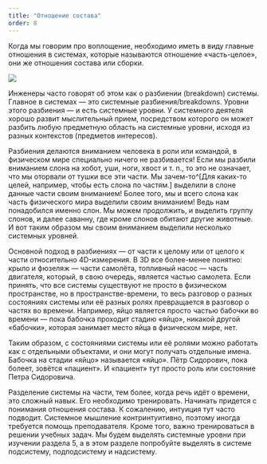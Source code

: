 ```yaml
---
title: "Отношение состава"
order: 8
---
```




Когда мы говорим про воплощение, необходимо иметь в виду главные отношения в системах, которые называются отношение «часть-целое», они же отношения состава или сборки.


![](/text/systems-thinking-introduction/2025-03-16T0959/1700/7.png)


Инженеры часто говорят об этом как о разбиении (breakdown) системы. Главное в системах — это системные разбиения/breakdowns. Уровни этого разбиения — и есть системные уровни. У системного деятеля хорошо развит мыслительный прием, посредством которого он может разбить любую предметную область на системные уровни, исходя из разных контекстов (предметов интересов).

Разбиения делаются вниманием человека в роли или командой, в физическом мире специально ничего не разбивается! Если мы разбили вниманием слона на хобот, уши, ноги, хвост и т. п., то это не означает, что мы оторвали от тушки все эти части. Мы зачем-то^[Для каких-то целей, например, чтобы есть слона по частям.] выделили в слоне данные части своим вниманием! Более того, мы и всего слона как часть физического мира выделили своим вниманием! Ведь нам понадобился именно слон. Мы можем продолжить, и выделить группу слонов, и далее саванну, где кроме слонов обитают другие животные. И вот таким образом мы своим вниманием выделили несколько системных уровней.

Основной подход в разбиениях — от части к целому или от целого к части относительно 4D-измерения. В 3D все более-менее понятно: крыло и фюзеляж — части самолёта, топливный насос — часть двигателя, который, в свою очередь, является частью самолета. Если принять, что все системы существуют не просто в физическом пространстве, но в пространстве-времени, то весь разговор о разных состояниях системы или её разных ролях превращается в разговор о частях во времени. Например, яйцо является просто частью бабочки во времени — пока бабочка проходит стадию «яйцо», никакой другой «бабочки», которая занимает место яйца в физическом мире, нет.

Таким образом, с состояниями системы или её ролями можно работать как с отдельными объектами, и они могут получать отдельные имена. Бабочка на стадии «яйцо» называется «яйцо». Пётр Сидорович, пока болеет, зовётся «пациент». И «пациент» тут просто роль или состояние Петра Сидоровича.

Разделение системы на части, тем более, когда речь идёт о времени, это сложный навык. Его необходимо тренировать. Начинать придется с понимания отношения состава. К сожалению, интуиция тут часто подводит. Системное мышление контринтуитивно, поэтому иногда требуется помощь преподавателя. Кроме того, важно тренироваться в решении учебных задач. Мы будем выделять системные уровни при изучении раздела 5, а в этом разделе попробуйте выделять в системе подсистему, подподсистему и надсистему.


